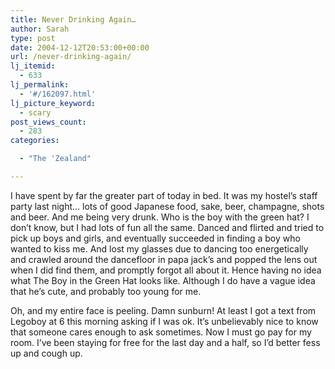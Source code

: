 ```yaml
---
title: Never Drinking Again…
author: Sarah
type: post
date: 2004-12-12T20:53:00+00:00
url: /never-drinking-again/
lj_itemid:
  - 633
lj_permalink:
  - '#/162097.html'
lj_picture_keyword:
  - scary
post_views_count:
  - 283
categories:

  - "The 'Zealand"

---
```

I have spent by far the greater part of today in bed. It was my hostel&#8217;s staff party last night&#8230; lots of good Japanese food, sake, beer, champagne, shots and beer. And me being very drunk. Who is the boy with the green hat? I don&#8217;t know, but I had lots of fun all the same. Danced and flirted and tried to pick up boys and girls, and eventually succeeded in finding a boy who wanted to kiss me. And lost my glasses due to dancing too energetically and crawled around the dancefloor in papa jack&#8217;s and popped the lens out when I did find them, and promptly forgot all about it. Hence having no idea what The Boy in the Green Hat looks like. Although I do have a vague idea that he&#8217;s cute, and probably too young for me.

Oh, and my entire face is peeling. Damn sunburn! At least I got a text from Legoboy at 6 this morning asking if I was ok. It&#8217;s unbelievably nice to know that someone cares enough to ask sometimes. Now I must go pay for my room. I&#8217;ve been staying for free for the last day and a half, so I&#8217;d better fess up and cough up.